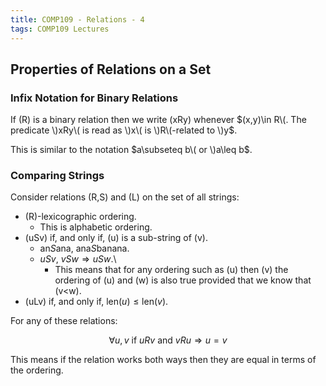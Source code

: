 ```yaml
---
title: COMP109 - Relations - 4
tags: COMP109 Lectures
---
```

## Properties of Relations on a Set
### Infix Notation for Binary Relations
If \(R\) is a binary relation then we write \(xRy\) whenever $(x,y)\in R\(. The predicate \)xRy\( is read as \)x\( is \)R\(-related to \)y$.

This is similar to the notation $a\subseteq b\( or \)a\leq b$. 

### Comparing Strings
Consider relations \(R,S\) and \(L\) on the set of all strings:

* \(R\)-lexicographic ordering.
	* This is alphabetic ordering.
* \(uSv\) if, and only if, \(u\) is a sub-string of \(v\).
	* $\text{an}S\text{ana},\ \text{ana}S\text{banana}$.
	* $uSv,\ vSw\Rightarrow uSw$.\
		* This means that for any ordering such as \(u\) then \(v\) the ordering of \(u\) and \(w\) is also true provided that we know that \(v<w\).
* \(uLv\) if, and only if, $\text{len}(u)\leq \text{len}(v)$.

For any of these relations:

$$\forall u,v \text{ if } uRv \text{ and } vRu\Rightarrow u=v$$

This means if the relation works both ways then they are equal in terms of the ordering.